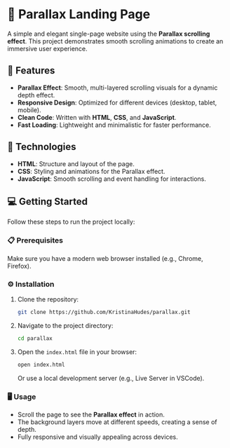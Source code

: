 # 🌄 Parallax Landing Page

A simple and elegant single-page website using the **Parallax scrolling effect**. This project demonstrates smooth scrolling animations to create an immersive user experience.

## 🚀 Features

- **Parallax Effect**: Smooth, multi-layered scrolling visuals for a dynamic depth effect.
- **Responsive Design**: Optimized for different devices (desktop, tablet, mobile).
- **Clean Code**: Written with **HTML**, **CSS**, and **JavaScript**.
- **Fast Loading**: Lightweight and minimalistic for faster performance.

## 🎨 Technologies

- **HTML**: Structure and layout of the page.
- **CSS**: Styling and animations for the Parallax effect.
- **JavaScript**: Smooth scrolling and event handling for interactions.

## 💻 Getting Started

Follow these steps to run the project locally:

### 📋 Prerequisites
Make sure you have a modern web browser installed (e.g., Chrome, Firefox).

### ⚙️ Installation

1. Clone the repository:
   ```bash
   git clone https://github.com/KristinaHudes/parallax.git
   ```

2. Navigate to the project directory:
   ```bash
   cd parallax
   ```

3. Open the `index.html` file in your browser:
   ```bash
   open index.html
   ```

   Or use a local development server (e.g., Live Server in VSCode).

### 🖥️ Usage

- Scroll the page to see the **Parallax effect** in action.
- The background layers move at different speeds, creating a sense of depth.
- Fully responsive and visually appealing across devices.
